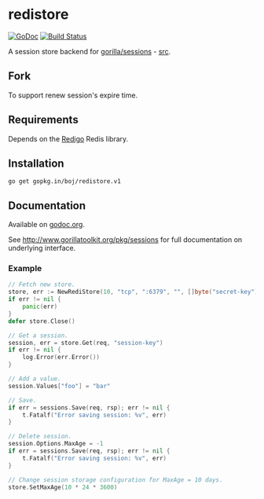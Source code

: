 # redistore

[![GoDoc](https://godoc.org/github.com/boj/redistore?status.svg)](https://godoc.org/github.com/boj/redistore)
[![Build Status](https://travis-ci.org/boj/redistore.svg?branch=master)](https://travis-ci.org/boj/redistore)

A session store backend for [gorilla/sessions](http://www.gorillatoolkit.org/pkg/sessions) - [src](https://github.com/gorilla/sessions).

## Fork
To support renew session's expire time. 

## Requirements

Depends on the [Redigo](https://github.com/gomodule/redigo) Redis library.

## Installation

    go get gopkg.in/boj/redistore.v1

## Documentation

Available on [godoc.org](http://www.godoc.org/gopkg.in/boj/redistore.v1).

See http://www.gorillatoolkit.org/pkg/sessions for full documentation on underlying interface.

### Example
``` go
// Fetch new store.
store, err := NewRediStore(10, "tcp", ":6379", "", []byte("secret-key"))
if err != nil {
	panic(err)
}
defer store.Close()

// Get a session.
session, err = store.Get(req, "session-key")
if err != nil {
	log.Error(err.Error())
}

// Add a value.
session.Values["foo"] = "bar"

// Save.
if err = sessions.Save(req, rsp); err != nil {
	t.Fatalf("Error saving session: %v", err)
}

// Delete session.
session.Options.MaxAge = -1
if err = sessions.Save(req, rsp); err != nil {
	t.Fatalf("Error saving session: %v", err)
}

// Change session storage configuration for MaxAge = 10 days.
store.SetMaxAge(10 * 24 * 3600)
```
